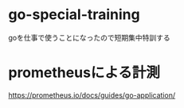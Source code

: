 # go-special-training
goを仕事で使うことになったので短期集中特訓する

# prometheusによる計測

https://prometheus.io/docs/guides/go-application/